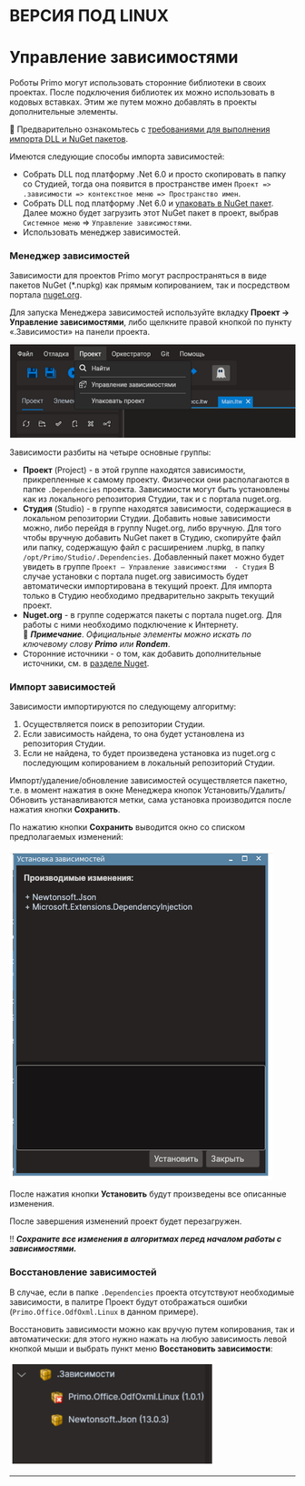 # ВЕРСИЯ ПОД LINUX

# Управление зависимостями

Роботы Primo могут использовать сторонние библиотеки в своих проектах. После подключения библиотек их можно использовать в кодовых вставках. Этим же путем можно добавлять в проекты дополнительные элементы. 

🔸 Предварительно ознакомьтесь с [требованиями для выполнения импорта DLL и NuGet пакетов](https://docs.primo-rpa.ru/primo-rpa/primo-studio-linux/projects/import-nuget-dll).

Имеются следующие способы импорта зависимостей:

* Cобрать DLL под платформу .Net 6.0 и просто скопировать в папку со Студией, тогда она появится в пространстве имен `Проект => .зависимости => контекстное меню => Пространство имен`.
* Собрать DLL под платформу .Net 6.0 и [упаковать в NuGet пакет](https://docs.primo-rpa.ru/primo-rpa/developers/ltools.sdk/publish). Далее можно будет загрузить этот NuGet пакет в проект, выбрав `Системное меню` => `Управление зависимостями`.
* Использовать менеджер зависимостей.

### Менеджер зависимостей

Зависимости для проектов Primo могут распространяться в виде пакетов NuGet (\*.nupkg) как прямым копированием, так и посредством портала [nuget.org](https://www.nuget.org/). 

Для запуска Менеджера зависимостей используйте вкладку **Проект -> Управление зависимостями**, либо щелкните правой кнопкой по пункту «.Зависимости» на панели проекта. 

![](<../resources/projects/Dependencies-ManageDependencies-menuitem.PNG>)

Зависимости разбиты на четыре основные группы:

* **Проект** (Project) - в этой группе находятся зависимости, прикрепленные к самому проекту. Физически они располагаются в папке `.Dependencies` проекта. Зависимости могут быть установлены как из локального репозитория Студии, так и с портала nuget.org.
* **Студия** (Studio) - в группе находятся зависимости, содержащиеся в локальном репозитории Студии. Добавить новые зависимости можно, либо перейдя в группу Nuget.org, либо вручную. Для того чтобы вручную добавить NuGet пакет в Студию, скопируйте файл или папку, содержащую файл с расширением .nupkg, в папку `/opt/Primo/Studio/.Dependencies`. Добавленный пакет можно будет увидеть в группе `Проект – Управление зависимостями  - Студия`
В случае установки с портала nuget.org зависимость будет автоматически импортирована в текущий проект. Для импорта только в Студию необходимо предварительно закрыть текущий проект.
* **Nuget.org** - в группе содержатся пакеты с портала nuget.org. Для работы с ними необходимо подключение к Интернету.\
  :small_blue_diamond: ***Примечание***. *Официальные элементы можно искать по ключевому слову **Primo** или **Rondem***.
* Сторонние источники - о том, как добавить дополнительные источники, см. в [разделе Nuget](https://docs.primo-rpa.ru/primo-rpa/primo-studio/settings/nuget).

### Импорт зависимостей 
Зависимости импортируются по следующему алгоритму:
1. Осуществляется поиск в репозитории Студии.
2. Если зависимость найдена, то она будет установлена из репозитория Студии.
3. Если не найдена, то будет произведена установка из nuget.org с последующим копированием в локальный репозиторий Студии.

Импорт/удаление/обновление зависимостей осуществляется пакетно, т.е. в момент нажатия в окне Менеджера кнопок Установить/Удалить/Обновить устанавливаются метки, сама установка производится после нажатия кнопки **Сохранить**.

По нажатию кнопки **Сохранить** выводится окно со списком предполагаемых изменений:

![](../resources/projects/manager-dependencies-instalation-window.png)

После нажатия кнопки **Установить** будут произведены все описанные изменения.

После завершения изменений проект будет перезагружен. 

:bangbang: ***Сохраните все изменения в алгоритмах перед началом работы с зависимостями.***

### Восстановление зависимостей

В случае, если в папке `.Dependencies` проекта отсутствуют необходимые зависимости, в палитре Проект будут отображаться ошибки (`Primo.Office.OdfOxml.Linux` в данном примере).

Восстановить зависимости можно как вручую путем копирования, так и автоматически: для этого нужно нажать на любую зависимость левой кнопкой мыши и выбрать пункт меню **Восстановить зависимости**:

![](../resources/projects/manager-dependencies-broken-dependency.png)

***